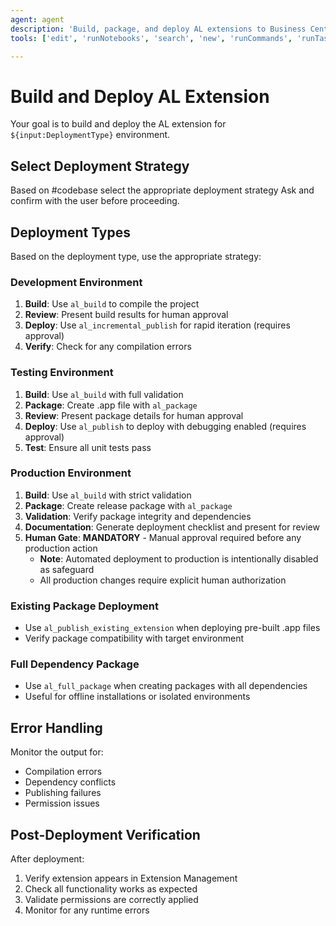 ```yaml
---
agent: agent
description: 'Build, package, and deploy AL extensions to Business Central environments.'
tools: ['edit', 'runNotebooks', 'search', 'new', 'runCommands', 'runTasks', 'Microsoft Docs/microsoft_docs_fetch', 'Azure MCP/search', 'runSubagent', 'usages', 'vscodeAPI', 'problems', 'changes', 'testFailure', 'openSimpleBrowser', 'fetch', 'githubRepo', 'ms-dynamics-smb.al/al_package', 'ms-dynamics-smb.al/al_publish', 'ms-dynamics-smb.al/al_publish_without_debug', 'ms-dynamics-smb.al/al_publish_existing_extension', 'extensions', 'todos', 'runTests']

---
```


# Build and Deploy AL Extension

Your goal is to build and deploy the AL extension for `${input:DeploymentType}` environment.
## Select Deployment Strategy
Based on #codebase select the appropriate deployment strategy
Ask and confirm with the user before proceeding.
## Deployment Types

Based on the deployment type, use the appropriate strategy:

### Development Environment
1. **Build**: Use `al_build` to compile the project
2. **Review**: Present build results for human approval
3. **Deploy**: Use `al_incremental_publish` for rapid iteration (requires approval)
4. **Verify**: Check for any compilation errors

### Testing Environment
1. **Build**: Use `al_build` with full validation
2. **Package**: Create .app file with `al_package`
3. **Review**: Present package details for human approval
4. **Deploy**: Use `al_publish` to deploy with debugging enabled (requires approval)
5. **Test**: Ensure all unit tests pass

### Production Environment 
1. **Build**: Use `al_build` with strict validation
2. **Package**: Create release package with `al_package`
3. **Validation**: Verify package integrity and dependencies
4. **Documentation**: Generate deployment checklist and present for review
5. **Human Gate**: **MANDATORY** - Manual approval required before any production action
   - **Note**: Automated deployment to production is intentionally disabled as safeguard
   - All production changes require explicit human authorization

### Existing Package Deployment
- Use `al_publish_existing_extension` when deploying pre-built .app files
- Verify package compatibility with target environment

### Full Dependency Package
- Use `al_full_package` when creating packages with all dependencies
- Useful for offline installations or isolated environments

## Error Handling

Monitor the output for:
- Compilation errors
- Dependency conflicts
- Publishing failures
- Permission issues

## Post-Deployment Verification

After deployment:
1. Verify extension appears in Extension Management
2. Check all functionality works as expected
3. Validate permissions are correctly applied
4. Monitor for any runtime errors